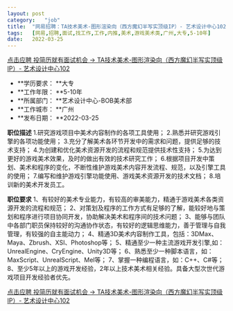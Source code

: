 ```yaml
---
layout:	post
category:	"job"
title:	"网易招聘：TA技术美术-图形渲染向（西方魔幻半写实顶级IP）- 艺术设计中心102-美术-游戏美术类-广州大专5-10年"
tags:	[网易,招聘,面试,找工作,工作,内推,美术,游戏美术类,广州,大专,5-10年]
date:	2022-03-25
---
```


[点击应聘 投简历就有面试机会 -> TA技术美术-图形渲染向（西方魔幻半写实顶级IP）- 艺术设计中心102](http://mobile.bole.netease.com/bole/boleDetail?id=32158&employeeId=346f03c3cda5f04c&key=all)



- **学历要求： **大专
- **工作年限： **5-10年
- **所属部门： **艺术设计中心-BOB美术部
- **工作城市： **广州
- **发布日期： **2022-03-25



**职位描述**
1.研究游戏项目中美术内容制作的各项工具使用；
2.熟悉并研究游戏引擎的各项功能使用；
3.充分了解美术各环节开发中的需求和问题，提供足够的技术支持；
4.为创建和优化美术资源开发的流程和规范提供技术性支持；
5.为达到更好的游戏美术效果，及时的做出有效的技术研究工作；
6.根据项目开发中策划、美术和程序的变化，不断性维护游戏美术内容开发流程、规范，以及引擎工具的使用；
7.编写和维护游戏引擎功能使用、游戏美术资源开发的技术文档；
8.培训新的美术开发员工。



**职位要求**
1、有较好的美术专业能力，有较高的审美能力，精通于游戏美术各类资源开发的流程和规范；
2、对策划及程序的工作方式有足够的了解，能较好地与策划和程序进行项目协同开发，协助解决美术和程序间的技术问题；
3、能够与团队中各部门职员保持较好的沟通协作状态，有较好的逻辑思维能力，善于管理与自我管理，有较强的自主能动力；
4、精通3D美术内容制作工具，包括：3DMax、Maya、Zbrush、XSI、Photoshop等；
5、精通至少一种主流游戏开发引擎,如：UnrealEngine、CryEngine、Unity3D等；
6、熟悉至少一种脚本语言，如：MaxScript、UnrealScript、Mel等；
7、掌握一种编程语言，如：C++、C#等；
8、至少5年以上的游戏开发经验，2年以上技术美术相关经验。具备大型次世代游戏项目开发经验者优先。



[点击应聘 投简历就有面试机会 -> TA技术美术-图形渲染向（西方魔幻半写实顶级IP）- 艺术设计中心102](http://mobile.bole.netease.com/bole/boleDetail?id=32158&employeeId=346f03c3cda5f04c&key=all)